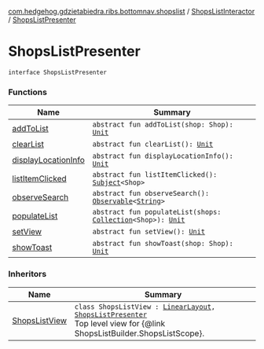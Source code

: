 [com.hedgehog.gdzietabiedra.ribs.bottomnav.shopslist](../../index.md) / [ShopsListInteractor](../index.md) / [ShopsListPresenter](./index.md)

# ShopsListPresenter

`interface ShopsListPresenter`

### Functions

| Name | Summary |
|---|---|
| [addToList](add-to-list.md) | `abstract fun addToList(shop: Shop): `[`Unit`](https://kotlinlang.org/api/latest/jvm/stdlib/kotlin/-unit/index.html) |
| [clearList](clear-list.md) | `abstract fun clearList(): `[`Unit`](https://kotlinlang.org/api/latest/jvm/stdlib/kotlin/-unit/index.html) |
| [displayLocationInfo](display-location-info.md) | `abstract fun displayLocationInfo(): `[`Unit`](https://kotlinlang.org/api/latest/jvm/stdlib/kotlin/-unit/index.html) |
| [listItemClicked](list-item-clicked.md) | `abstract fun listItemClicked(): `[`Subject`](http://reactivex.io/RxJava/javadoc/io/reactivex/subjects/Subject.html)`<Shop>` |
| [observeSearch](observe-search.md) | `abstract fun observeSearch(): `[`Observable`](http://reactivex.io/RxJava/javadoc/io/reactivex/Observable.html)`<`[`String`](https://kotlinlang.org/api/latest/jvm/stdlib/kotlin/-string/index.html)`>` |
| [populateList](populate-list.md) | `abstract fun populateList(shops: `[`Collection`](https://kotlinlang.org/api/latest/jvm/stdlib/kotlin.collections/-collection/index.html)`<Shop>): `[`Unit`](https://kotlinlang.org/api/latest/jvm/stdlib/kotlin/-unit/index.html) |
| [setView](set-view.md) | `abstract fun setView(): `[`Unit`](https://kotlinlang.org/api/latest/jvm/stdlib/kotlin/-unit/index.html) |
| [showToast](show-toast.md) | `abstract fun showToast(shop: Shop): `[`Unit`](https://kotlinlang.org/api/latest/jvm/stdlib/kotlin/-unit/index.html) |

### Inheritors

| Name | Summary |
|---|---|
| [ShopsListView](../../-shops-list-view/index.md) | `class ShopsListView : `[`LinearLayout`](https://developer.android.com/reference/android/widget/LinearLayout.html)`, `[`ShopsListPresenter`](./index.md)<br>Top level view for {@link ShopsListBuilder.ShopsListScope}. |
